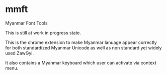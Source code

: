 mmft
====

Myanmar Font Tools

This is still at work in progress state.

This is the chrome extension to make Myanmar lanuage appear correctly for both standardized Myanmar Unicode as well as non standard yet widely used ZawGyi.

It also contains a Myanmar keyboard which user can activate via context menu.
